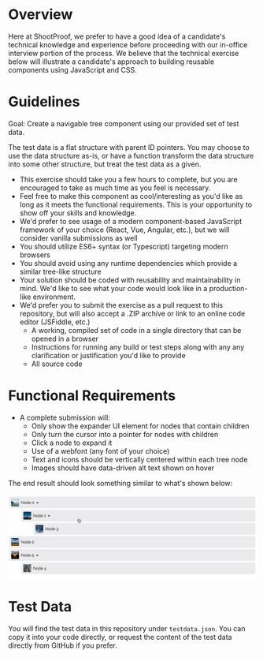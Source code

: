 # Overview

Here at ShootProof, we prefer to have a good idea of a candidate's technical
knowledge and experience before proceeding with our in-office interview portion
of the process.  We believe that the technical exercise below will illustrate a
candidate's approach to building reusable components using JavaScript and CSS.
# Guidelines

Goal: Create a navigable tree component using our provided set of test data.

The test data is a flat structure with parent ID pointers. You may choose to use
the data structure as-is, or have a function transform the data structure into
some other structure, but treat the test data as a given.

- This exercise should take you a few hours to complete, but you are encouraged to take as much time as you feel is necessary.
- Feel free to make this component as cool/interesting as you'd like as long as it meets the functional requirements. This is your opportunity to show off your skills and knowledge.
- We'd prefer to see usage of a modern component-based JavaScript framework of your choice (React, Vue, Angular, etc.), but we will consider vanilla submissions as well
- You should utilize ES6+ syntax (or Typescript) targeting modern browsers
- You should avoid using any runtime dependencies which provide a similar tree-like structure
- Your solution should be coded with reusability and maintainability in mind. We'd like to see what your code would look like in a production-like environment.
- We'd prefer you to submit the exercise as a pull request to this repository, but will also accept a .ZIP archive or link to an online code editor (JSFiddle, etc.)
  - A working, compiled set of code in a single directory that can be opened in a browser
  - Instructions for running any build or test steps along with any any clarification or justification you'd like to provide
  - All source code

# Functional Requirements

- A complete submission will:
  - Only show the expander UI element for nodes that contain children
  - Only turn the cursor into a pointer for nodes with children
  - Click a node to expand it
  - Use of a webfont (any font of your choice)
  - Text and icons should be vertically centered within each tree node
  - Images should have data-driven alt text shown on hover

The end result should look something similar to what's shown below:

![Working Example of Tree Component](/example.gif)

# Test Data

You will find the test data in this repository under `testdata.json`. You can
copy it into your code directly, or request the content of the test data
directly from GitHub if you prefer.

